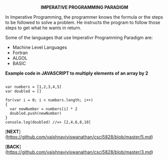 <p style="text-align:center;font-weight:bold"><b>IMPERATIVE PROGRAMMING PARADIGM</b></p>
			
<p>
In Imperative Programming, the programmer knows the formula or the steps to be followed to solve a problem. He instructs the program to follow those steps to get what he wants in return. </p>

<p>Some of the languages that use Imperativr Programming Paradigm are:  </p>        
 
* Machine Level Languages
* Fortran
* ALGOL
* BASIC

<p><b>Example code in JAVASCRIPT to multiply elements of an array by 2</b></p>

<pre><code>
var numbers = [1,2,3,4,5]
var doubled = []

for(var i = 0; i < numbers.length; i++) 
{
  var newNumber = numbers[i] * 2
  doubled.push(newNumber)
}
console.log(doubled) //=> [2,4,6,8,10]
</code></pre>
[**NEXT**] (https://github.com/vaishnaviviswanathan/csci5828/blob/master/5.md)

[**BACK**] (https://github.com/vaishnaviviswanathan/csci5828/blob/master/3.md)
